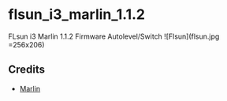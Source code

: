 # flsun_i3_marlin_1.1.2
FLsun i3 Marlin 1.1.2 Firmware Autolevel/Switch
![Flsun](flsun.jpg =256x206)

## Credits
* [Marlin](https://github.com/MarlinFirmware/Marlin)